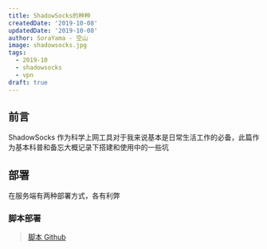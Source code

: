```yaml
---
title: ShadowSocks的种种
createdDate: '2019-10-08'
updatedDate: '2019-10-08'
author: SoraYama - 空山
image: shadowsocks.jpg
tags:
  - 2019-10
  - shadowsocks
  - vpn
draft: true
---
```


## 前言

ShadowSocks 作为科学上网工具对于我来说基本是日常生活工作的必备，此篇作为基本科普和备忘大概记录下搭建和使用中的一些坑

## 部署

在服务端有两种部署方式，各有利弊

### 脚本部署

> [脚本 Github](https://github.com/teddysun/shadowsocks_install/tree/master)
